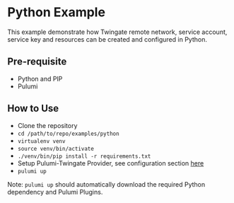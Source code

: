 # Python Example
This example demonstrate how Twingate remote network, service account, service key and resources can be created and configured in Python.

## Pre-requisite
* Python and PIP
* Pulumi

## How to Use
* Clone the repository
* `cd /path/to/repo/examples/python`
* `virtualenv venv`
* `source venv/bin/activate`
* `./venv/bin/pip install -r requirements.txt`
* Setup Pulumi-Twingate Provider, see configuration section [here](../../README.md)
* `pulumi up`

Note: `pulumi up` should automatically download the required Python dependency and Pulumi Plugins.